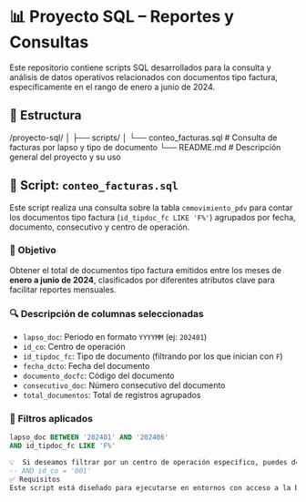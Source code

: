 # 📊 Proyecto SQL – Reportes y Consultas

Este repositorio contiene scripts SQL desarrollados para la consulta y análisis de datos operativos relacionados con documentos tipo factura, específicamente en el rango de enero a junio de 2024.

## 📁 Estructura
/proyecto-sql/
│
├── scripts/
│ └── conteo_facturas.sql # Consulta de facturas por lapso y tipo de documento
└── README.md # Descripción general del proyecto y su uso


## 📜 Script: `conteo_facturas.sql`

Este script realiza una consulta sobre la tabla `cmmovimiento_pdv` para contar los documentos tipo factura (`id_tipdoc_fc LIKE 'F%'`) agrupados por fecha, documento, consecutivo y centro de operación.

### 🎯 Objetivo

Obtener el total de documentos tipo factura emitidos entre los meses de **enero a junio de 2024**, clasificados por diferentes atributos clave para facilitar reportes mensuales.

### 🔍 Descripción de columnas seleccionadas

- `lapso_doc`: Periodo en formato `YYYYMM` (ej: `202401`)
- `id_co`: Centro de operación
- `id_tipdoc_fc`: Tipo de documento (filtrando por los que inician con `F`)
- `fecha_dcto`: Fecha del documento
- `documento_docfc`: Código del documento
- `consecutivo_doc`: Número consecutivo del documento
- `total_documentos`: Total de registros agrupados

### 📌 Filtros aplicados

```sql
lapso_doc BETWEEN '202401' AND '202406'
AND id_tipdoc_fc LIKE 'F%'

💡  Si deseamos filtrar por un centro de operación específico, puedes descomentar la siguiente linea:
-- AND id_co = '001'
✅ Requisitos
Este script está diseñado para ejecutarse en entornos con acceso a la base de datos que contiene la tabla cmmovimiento_pdv. Se trabaja en base de datos postgreSQL y se utiliza pgAdmin 4
